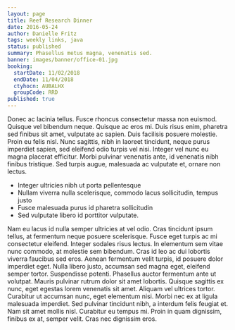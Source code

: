 ```yaml
---
layout: page
title: Reef Research Dinner
date: 2016-05-24
author: Danielle Fritz
tags: weekly links, java
status: published
summary: Phasellus metus magna, venenatis sed.
banner: images/banner/office-01.jpg
booking:
  startDate: 11/02/2018
  endDate: 11/04/2018
  ctyhocn: AUBALHX
  groupCode: RRD
published: true
---
```

Donec ac lacinia tellus. Fusce rhoncus consectetur massa non euismod. Quisque vel bibendum neque. Quisque ac eros mi. Duis risus enim, pharetra sed finibus sit amet, vulputate ac sapien. Duis facilisis posuere molestie. Proin eu felis nisl. Nunc sagittis, nibh in laoreet tincidunt, neque purus imperdiet sapien, sed eleifend odio turpis vel nisi. Integer vel nunc eu magna placerat efficitur. Morbi pulvinar venenatis ante, id venenatis nibh finibus tristique. Sed turpis augue, malesuada ac vulputate et, ornare non lectus.

* Integer ultricies nibh ut porta pellentesque
* Nullam viverra nulla scelerisque, commodo lacus sollicitudin, tempus justo
* Fusce malesuada purus id pharetra sollicitudin
* Sed vulputate libero id porttitor vulputate.

Nam eu lacus id nulla semper ultricies at vel odio. Cras tincidunt ipsum tellus, at fermentum neque posuere scelerisque. Fusce eget turpis ac mi consectetur eleifend. Integer sodales risus lectus. In elementum sem vitae nunc commodo, at molestie sem bibendum. Cras id leo ac dui lobortis viverra faucibus sed eros. Aenean fermentum velit turpis, id posuere dolor imperdiet eget. Nulla libero justo, accumsan sed magna eget, eleifend semper tortor.
Suspendisse potenti. Phasellus auctor fermentum ante ut volutpat. Mauris pulvinar rutrum dolor sit amet lobortis. Quisque sagittis ex nunc, eget egestas lorem venenatis sit amet. Aliquam vel ultrices tortor. Curabitur ut accumsan nunc, eget elementum nisi. Morbi nec ex at ligula malesuada imperdiet. Sed pulvinar tincidunt nibh, a interdum felis feugiat et. Nam sit amet mollis nisl. Curabitur eu tempus mi. Proin in quam dignissim, finibus ex at, semper velit. Cras nec dignissim eros.
